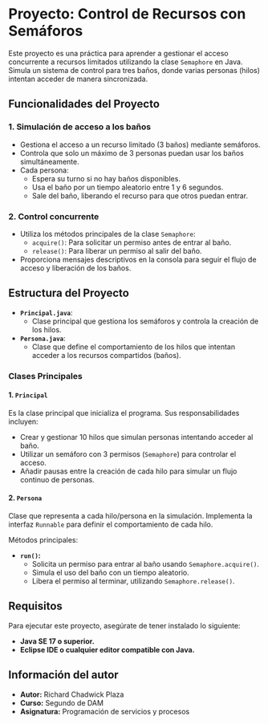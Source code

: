 # Proyecto: Control de Recursos con Semáforos

Este proyecto es una práctica para aprender a gestionar el acceso concurrente a recursos limitados utilizando la clase `Semaphore` en Java. Simula un sistema de control para tres baños, donde varias personas (hilos) intentan acceder de manera sincronizada.

## Funcionalidades del Proyecto

### 1. **Simulación de acceso a los baños**
- Gestiona el acceso a un recurso limitado (3 baños) mediante semáforos.
- Controla que solo un máximo de 3 personas puedan usar los baños simultáneamente.
- Cada persona:
  - Espera su turno si no hay baños disponibles.
  - Usa el baño por un tiempo aleatorio entre 1 y 6 segundos.
  - Sale del baño, liberando el recurso para que otros puedan entrar.

### 2. **Control concurrente**
- Utiliza los métodos principales de la clase `Semaphore`:
  - `acquire()`: Para solicitar un permiso antes de entrar al baño.
  - `release()`: Para liberar un permiso al salir del baño.
- Proporciona mensajes descriptivos en la consola para seguir el flujo de acceso y liberación de los baños.

## Estructura del Proyecto
- **`Principal.java`**:
  - Clase principal que gestiona los semáforos y controla la creación de los hilos.
- **`Persona.java`**:
  - Clase que define el comportamiento de los hilos que intentan acceder a los recursos compartidos (baños).

### Clases Principales

#### 1. **`Principal`**
Es la clase principal que inicializa el programa. Sus responsabilidades incluyen:
- Crear y gestionar 10 hilos que simulan personas intentando acceder al baño.
- Utilizar un semáforo con 3 permisos (`Semaphore`) para controlar el acceso.
- Añadir pausas entre la creación de cada hilo para simular un flujo continuo de personas.

#### 2. **`Persona`**
Clase que representa a cada hilo/persona en la simulación. Implementa la interfaz `Runnable` para definir el comportamiento de cada hilo.

Métodos principales:
- **`run()`:**
  - Solicita un permiso para entrar al baño usando `Semaphore.acquire()`.
  - Simula el uso del baño con un tiempo aleatorio.
  - Libera el permiso al terminar, utilizando `Semaphore.release()`.

## Requisitos
Para ejecutar este proyecto, asegúrate de tener instalado lo siguiente:
- **Java SE 17 o superior.**
- **Eclipse IDE o cualquier editor compatible con Java.**

## Información del autor
- **Autor:** Richard Chadwick Plaza
- **Curso:** Segundo de DAM
- **Asignatura:** Programación de servicios y procesos
